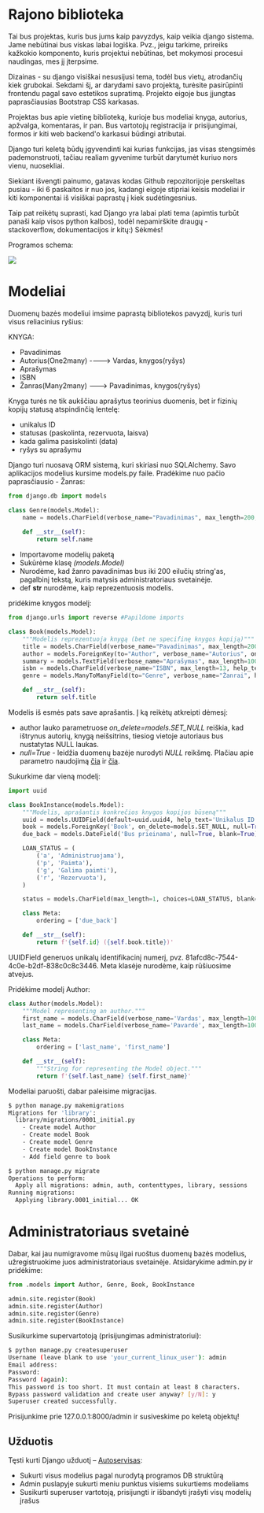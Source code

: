 # Rajono biblioteka

Tai bus projektas, kuris bus jums kaip pavyzdys, kaip veikia django sistema. Jame nebūtinai bus viskas labai logiška. Pvz., jeigu tarkime, prireiks kažkokio komponento, kuris projektui nebūtinas, bet mokymosi procesui naudingas, mes jį įterpsime. 

Dizainas - su django visiškai nesusijusi tema, todėl bus vietų, atrodančių kiek grubokai. Sekdami šį, ar darydami savo projektą, turėsite pasirūpinti frontendu pagal savo estetikos supratimą. Projekto eigoje bus įjungtas paprasčiausias Bootstrap CSS karkasas.

Projektas bus apie vietinę biblioteką, kurioje bus modeliai knyga, autorius, apžvalga, komentaras, ir pan. Bus vartotojų registracija ir prisijungimai, formos ir kiti web backend'o karkasui būdingi atributai.

Django turi keletą būdų įgyvendinti kai kurias funkcijas, jas visas stengsimės pademonstruoti, tačiau realiam gyvenime turbūt darytumėt kuriuo nors vienu, nuosekliai. 

Siekiant išvengti painumo, gatavas kodas Github repozitorijoje perskeltas pusiau - iki 6 paskaitos ir nuo jos, kadangi eigoje stipriai keisis modeliai ir kiti komponentai iš visiškai paprastų į kiek sudėtingesnius.

Taip pat reikėtų suprasti, kad Django yra labai plati tema (apimtis turbūt panaši kaip visos python kalbos), todėl nepamirškite draugų - stackoverflow, dokumentacijos ir kitų:) Sėkmės!

Programos schema:

![](schema.png)

# Modeliai

Duomenų bazės modeliui imsime paprastą bibliotekos pavyzdį, kuris turi visus reliacinius ryšius:

KNYGA:

* Pavadinimas
* Autorius(One2many) ----> Vardas, knygos(ryšys)
* Aprašymas
* ISBN
* Žanras(Many2many) ---> Pavadinimas, knygos(ryšys)

Knyga turės ne tik aukščiau aprašytus teorinius duomenis, bet ir fizinių kopijų statusą atspindinčią lentelę:

* unikalus ID
* statusas (paskolinta, rezervuota, laisva)
* kada galima pasiskolinti (data)
* ryšys su aprašymu

Django turi nuosavą ORM sistemą, kuri skiriasi nuo SQLAlchemy. Savo aplikacijos modelius kursime models.py faile. Pradėkime nuo pačio paprasčiausio - Žanras:

```python
from django.db import models

class Genre(models.Model):
    name = models.CharField(verbose_name="Pavadinimas", max_length=200, help_text='Įveskite knygos žanrą (pvz. detektyvas)')
    
    def __str__(self):
        return self.name
```
* Importavome modelių paketą
* Sukūrėme klasę *(models.Model)*
* Nurodėme, kad žanro pavadinimas bus iki 200 eilučių string'as, pagalbinį tekstą, kuris matysis administratoriaus svetainėje.
* def __str__ nurodėme, kaip reprezentuosis modelis. 

pridėkime knygos modelį:
```python
from django.urls import reverse #Papildome imports

class Book(models.Model):
    """Modelis reprezentuoja knygą (bet ne specifinę knygos kopiją)"""
    title = models.CharField(verbose_name="Pavadinimas", max_length=200)
    author = models.ForeignKey(to="Author", verbose_name="Autorius", on_delete=models.SET_NULL, null=True, blank=True, related_name='books')
    summary = models.TextField(verbose_name="Aprašymas", max_length=1000, help_text='Trumpas knygos aprašymas')
    isbn = models.CharField(verbose_name="ISBN", max_length=13, help_text='13 Simbolių <a href="https://www.isbn-international.org/content/what-isbn">ISBN kodas</a>')
    genre = models.ManyToManyField(to="Genre", verbose_name="Žanrai", help_text='Išrinkite žanrą(us) šiai knygai')

    def __str__(self):
        return self.title
```

Modelis iš esmės pats save aprašantis. Į ką reikėtų atkreipti dėmesį:

* author lauko parametruose *on_delete=models.SET_NULL* reiškia, kad ištrynus autorių, knygą neišsitrins, tiesiog vietoje autoriaus bus nustatytas NULL laukas.
* *null=True* - leidžia duomenų bazėje nurodyti *NULL* reikšmę. Plačiau apie parametro naudojimą [čia](https://i.stack.imgur.com/TMMej.png) ir [čia](https://i.stack.imgur.com/gUanA.png).

Sukurkime dar vieną modelį:

```python
import uuid

class BookInstance(models.Model):
    """Modelis, aprašantis konkrečios knygos kopijos būseną"""
    uuid = models.UUIDField(default=uuid.uuid4, help_text='Unikalus ID knygos kopijai')
    book = models.ForeignKey('Book', on_delete=models.SET_NULL, null=True, related_name="instances") 
    due_back = models.DateField('Bus prieinama', null=True, blank=True)

    LOAN_STATUS = (
        ('a', 'Administruojama'),
        ('p', 'Paimta'),
        ('g', 'Galima paimti'),
        ('r', 'Rezervuota'),
    )

    status = models.CharField(max_length=1, choices=LOAN_STATUS, blank=True, default="a", help_text='Statusas')

    class Meta:
        ordering = ['due_back']

    def __str__(self):
        return f'{self.id} ({self.book.title})'
```

UUIDField generuos unikalų identifikacinį numerį, pvz. 81afcd8c-7544-4c0e-b2df-838c0c8c3446. Meta klasėje nurodėme, kaip rūšiuosime atvejus.

Pridėkime modelį Author: 

```python
class Author(models.Model):
    """Model representing an author."""
    first_name = models.CharField(verbose_name='Vardas', max_length=100)
    last_name = models.CharField(verbose_name='Pavardė', max_length=100)

    class Meta:
        ordering = ['last_name', 'first_name']

    def __str__(self):
        """String for representing the Model object."""
        return f'{self.last_name} {self.first_name}'
```

Modeliai paruošti, dabar paleisime migracijas.

```bash
$ python manage.py makemigrations
Migrations for 'library':
  library/migrations/0001_initial.py
    - Create model Author
    - Create model Book
    - Create model Genre
    - Create model BookInstance
    - Add field genre to book
```

```bash
$ python manage.py migrate
Operations to perform:
  Apply all migrations: admin, auth, contenttypes, library, sessions
Running migrations:
  Applying library.0001_initial... OK
```

# Administratoriaus svetainė

Dabar, kai jau numigravome mūsų ilgai ruoštus duomenų bazės modelius, užregistruokime juos administratoriaus svetainėje. Atsidarykime admin.py ir pridėkime:

```python
from .models import Author, Genre, Book, BookInstance

admin.site.register(Book)
admin.site.register(Author)
admin.site.register(Genre)
admin.site.register(BookInstance)
```

Susikurkime supervartotoją (prisijungimas administratoriui):

```bash
$ python manage.py createsuperuser
Username (leave blank to use 'your_current_linux_user'): admin
Email address: 
Password: 
Password (again): 
This password is too short. It must contain at least 8 characters.
Bypass password validation and create user anyway? [y/N]: y
Superuser created successfully.
```

Prisijunkime prie 127.0.0.1:8000/admin ir susiveskime po keletą objektų!

## Užduotis
Tęsti kurti Django užduotį – [Autoservisas](https://github.com/robotautas/kursas/wiki/Django-u%C5%BEduotis:-Autoservisas):
* Sukurti visus modelius pagal nurodytą programos DB struktūrą
* Admin puslapyje sukurti meniu punktus visiems sukurtiems modeliams
* Susikurti superuser vartotoją, prisijungti ir išbandyti įrašyti visų modelių įrašus

